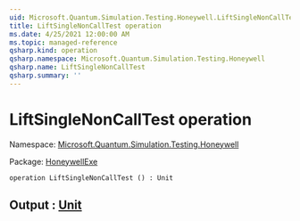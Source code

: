 ```yaml
---
uid: Microsoft.Quantum.Simulation.Testing.Honeywell.LiftSingleNonCallTest
title: LiftSingleNonCallTest operation
ms.date: 4/25/2021 12:00:00 AM
ms.topic: managed-reference
qsharp.kind: operation
qsharp.namespace: Microsoft.Quantum.Simulation.Testing.Honeywell
qsharp.name: LiftSingleNonCallTest
qsharp.summary: ''
---
```


# LiftSingleNonCallTest operation

Namespace: [Microsoft.Quantum.Simulation.Testing.Honeywell](xref:Microsoft.Quantum.Simulation.Testing.Honeywell)

Package: [HoneywellExe](https://nuget.org/packages/HoneywellExe)




```qsharp
operation LiftSingleNonCallTest () : Unit
```


## Output : [Unit](xref:microsoft.quantum.qsharp.valueliterals#unit-literal)


